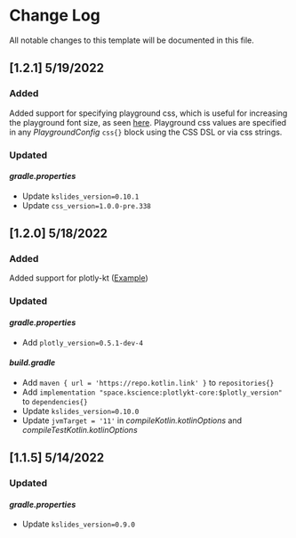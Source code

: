 # Change Log

All notable changes to this template will be documented in this file.

## [1.2.1] 5/19/2022

### Added

Added support for specifying playground css, which is useful for increasing
the playground font size, as seen [here](https://kslides.com/#/playground).
Playground css values are specified in any _PlaygroundConfig_ `css{}` block
using the CSS DSL or via css strings.

### Updated

#### _gradle.properties_

* Update `kslides_version=0.10.1`
* Update `css_version=1.0.0-pre.338`

## [1.2.0] 5/18/2022

### Added

Added support for plotly-kt ([Example](https://kslides.com/#/plotly))

### Updated

#### _gradle.properties_

* Add `plotly_version=0.5.1-dev-4`

#### _build.gradle_

* Add `maven { url = 'https://repo.kotlin.link' }` to `repositories{}`
* Add `implementation "space.kscience:plotlykt-core:$plotly_version"` to `dependencies{}`
* Update `kslides_version=0.10.0`
* Update `jvmTarget = '11'` in _compileKotlin.kotlinOptions_ and _compileTestKotlin.kotlinOptions_

## [1.1.5] 5/14/2022

### Updated

#### _gradle.properties_

* Update `kslides_version=0.9.0` 